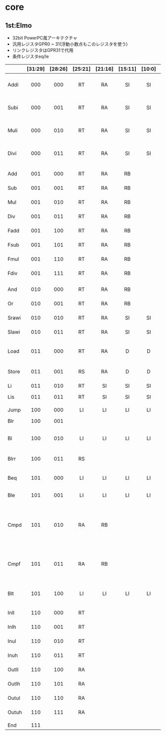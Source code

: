 # core
## 1st:Elmo
- 32bit PowerPC風アーキテクチャ
- 汎用レジスタGPR0 ~ 31(浮動小数点もこのレジスタを使う)
- リンクレジスタはGPR31で代用
- 条件レジスタeq/le

|     |[31:29]|[28:26]|[25:21]|[21:16]|[15:11]|[10:0]|              |
|:----|:-----:|:-----:|:-----:|:-----:|:-----:|:----:|:-------------|
|Addi |000    |000    |RT     |RA     |SI     |SI    |RT <- (RA) + SI (符号拡張)
|Subi |000    |001    |RT     |RA     |SI     |SI    |RT <- (RA) - SI (符号拡張)
|Muli |000    |010    |RT     |RA     |SI     |SI    |RT <- (RA) * SI (符号拡張)
|Divi |000    |011    |RT     |RA     |SI     |SI    |RT <- (RA) / SI (符号拡張)
|| 
|Add  |001    |000    |RT     |RA     |RB     |      |RT <- (RA) + (RB)
|Sub  |001    |001    |RT     |RA     |RB     |      |RT <- (RA) - (RB)
|Mul  |001    |010    |RT     |RA     |RB     |      |RT <- (RA) * (RB)
|Div  |001    |011    |RT     |RA     |RB     |      |RT <- (RA) / (RB)
|Fadd |001    |100    |RT     |RA     |RB     |      |RT <- (RA) + (RB)
|Fsub |001    |101    |RT     |RA     |RB     |      |RT <- (RA) - (RB)
|Fmul |001    |110    |RT     |RA     |RB     |      |RT <- (RA) * (RB)
|Fdiv |001    |111    |RT     |RA     |RB     |      |RT <- (RA) / (RB)
||
|And  |010    |000    |RT     |RA     |RB     |      |RT <- (RA) & (RB)
|Or   |010    |001    |RT     |RA     |RB     |      |RT <- (RA) &#124; (RB)
|Srawi|010    |010    |RT     |RA     |SI     |SI    |RT <- (RA) >>> SI
|Slawi|010    |011    |RT     |RA     |SI     |SI    |RT <- (RA) <<< SI
||
|Load |011    |000    |RT     |RA     |D      |D     |RT <- MEM((RA) + D)
|Store|011    |001    |RS     |RA     |D      |D     |MEM((RA) + D) <- (RS)
|Li   |011    |010    |RT     |SI     |SI     |SI    |RT <- SI
|Lis  |011    |011    |RT     |SI     |SI     |SI    |RT <- SI << 16
||
|Jump |100    |000    |LI     |LI     |LI     |LI    |PC <- LI
|Blr  |100    |001    |       |       |       |      |PC <- GPR31
|Bl   |100    |010    |LI     |LI     |LI     |LI    |GPR31 <- PC + 1, PC <- LI
|Blrr |100    |011    |RS     |       |       |      |GPR31 <- PC + 1, PC <- (RS)
||
|Beq  |101    |000    |LI     |LI     |LI     |LI    |if eq then PC <- LI
|Ble  |101    |001    |LI     |LI     |LI     |LI    |if eq &#124;&#124; less then PC <- LI
|Cmpd |101    |010    |RA     |RB     |       |      |if (RA) == (RB) then eq <- 1, if (RA) < (RB) then less <- 1
|Cmpf |101    |011    |RA     |RB     |       |      |if (RA) == (RB) then eq <- 1, if (RA) < (RB) then less <- 1
|Blt  |101    |100    |LI     |LI     |LI     |LI    |if less then PC <- LI
||
|Inll |110    |000    |RT     |       |       |      | RT[7:0] <- input
|Inlh |110    |001    |RT     |       |       |      | RT[15:8] <- input
|Inul |110    |010    |RT     |       |       |      | RT[23:16] <- input
|Inuh |110    |011    |RT     |       |       |      | RT[31:24] <- input
|Outll|110    |100    |RA     |       |       |      | output RA[7:0]
|Outlh|110    |101    |RA     |       |       |      | output RA[15:8]
|Outul|110    |110    |RA     |       |       |      | output RA[23:16]
|Outuh|110    |111    |RA     |       |       |      | output RA[31:24]
||
|End  |111    |       |       |       |       |      |     
